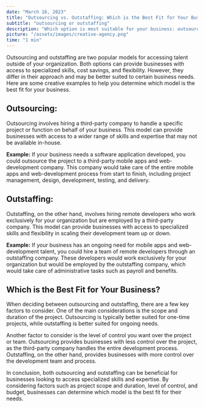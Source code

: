 ```yaml
---
date: "March 16, 2023"
title: "Outsourcing vs. Outstaffing: Which is the Best Fit for Your Business?"
subtitle: "outsourcing or outstaffing"
description: "Which option is most suitable for your business: outsourcing or outstaffing?"
picture: "/assets/images/creative-agency.png"
time: "1 min"
---
```

Outsourcing and outstaffing are two popular models for accessing talent outside of your organization. Both options can provide businesses with access to specialized skills, cost savings, and flexibility. However, they differ in their approach and may be better suited to certain business needs. Here are some creative examples to help you determine which model is the best fit for your business.

## Outsourcing:
Outsourcing involves hiring a third-party company to handle a specific project or function on behalf of your business. This model can provide businesses with access to a wider range of skills and expertise that may not be available in-house.

**Example:** If your business needs a software application developed, you could outsource the project to a third-party mobile apps and web-development company. This company would take care of the entire mobile apps and web-development process from start to finish, including project management, design, development, testing, and delivery.

## Outstaffing:
Outstaffing, on the other hand, involves hiring remote developers who work exclusively for your organization but are employed by a third-party company. This model can provide businesses with access to specialized skills and flexibility in scaling their development team up or down.

**Example:** If your business has an ongoing need for mobile apps and web-development talent, you could hire a team of remote developers through an outstaffing company. These developers would work exclusively for your organization but would be employed by the outstaffing company, which would take care of administrative tasks such as payroll and benefits.

## Which is the Best Fit for Your Business?
When deciding between outsourcing and outstaffing, there are a few key factors to consider. One of the main considerations is the scope and duration of the project. Outsourcing is typically better suited for one-time projects, while outstaffing is better suited for ongoing needs.

Another factor to consider is the level of control you want over the project or team. Outsourcing provides businesses with less control over the project, as the third-party company handles the entire development process. Outstaffing, on the other hand, provides businesses with more control over the development team and process.

In conclusion, both outsourcing and outstaffing can be beneficial for businesses looking to access specialized skills and expertise. By considering factors such as project scope and duration, level of control, and budget, businesses can determine which model is the best fit for their needs.
